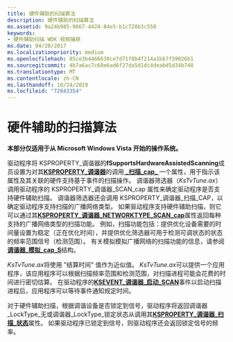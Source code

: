 ```yaml
---
title: 硬件辅助的扫描算法
description: 硬件辅助的扫描算法
ms.assetid: 9a24b985-9667-4424-84e5-b1c728b3c558
keywords:
- 硬件辅助扫描 WDK 视频捕获
ms.date: 04/20/2017
ms.localizationpriority: medium
ms.openlocfilehash: 85ce3b4466638ce7d71f8b4f214a1bb7f59026b1
ms.sourcegitcommit: 4b7a6ac7c68e6ad6f27da5d1dc4deabd5d34b748
ms.translationtype: MT
ms.contentlocale: zh-CN
ms.lasthandoff: 10/24/2019
ms.locfileid: "72843354"
---
```

# <a name="hardware-assisted-scanning-algorithm"></a>硬件辅助的扫描算法


**本部分仅适用于从 Microsoft Windows Vista 开始的操作系统。**

驱动程序将 KSPROPERTY\_调谐器的**fSupportsHardwareAssistedScanning**成员设置为对其[**KSPROPERTY\_调谐器**](https://docs.microsoft.com/windows-hardware/drivers/stream/ksproperty-tuner-scan-caps)的调用[ **\_扫描\_cap\_** ](https://docs.microsoft.com/windows-hardware/drivers/ddi/ksmedia/ns-ksmedia-ksproperty_tuner_scan_caps_s)一个属性，用于指示该属性及其关联的硬件支持基于事件的扫描操作。 调谐器筛选器（*KsTvTune.ax*）调用驱动程序的 KSPROPERTY\_调谐器\_SCAN\_cap 属性来确定驱动程序是否支持硬件辅助扫描。 调谐器筛选器还会调用 KSPROPERTY\_调谐器\_扫描\_CAP，以确定驱动程序支持扫描的广播网络类型。 如果驱动程序支持硬件辅助扫描，则它可以通过其[**KSPROPERTY\_调谐器\_NETWORKTYPE\_SCAN\_cap**](https://docs.microsoft.com/windows-hardware/drivers/stream/ksproperty-tuner-networktype-scan-caps)属性返回每种支持的广播网络类型的扫描功能。 例如，扫描功能包括：提供优化设备需要的时间量设置为稳定（正在优化时间），并提供优化筛选器可用于检测可调状态的状态的频率范围信号（检测范围）。 有关模拟模拟广播网络的扫描功能的信息，请参阅[**调谐器\_模拟\_cap\_S**](https://docs.microsoft.com/windows-hardware/drivers/ddi/ksmedia/ns-ksmedia-tuner_analog_caps_s)结构。

*KsTvTune.ax*将使用 "结算时间" 值作为近似值。 *KsTvTune.ax*可以提供一个应用程序，该应用程序可以根据扫描频率范围和检测范围，对扫描进程可能会花费的时间进行密切估算。 在驱动程序的[**KSEVENT\_调谐器\_启动\_SCAN**](https://docs.microsoft.com/windows-hardware/drivers/stream/ksevent-tuner-initiate-scan)事件以启动扫描进程后，应用程序可以等待事件通知规定时间。

对于硬件辅助扫描，根据调谐设备是否锁定到信号，驱动程序将返回调谐器\_LockType\_无或调谐器\_LockType\_锁定状态从调用其[**KSPROPERTY\_调谐器\_扫描\_状态**](https://docs.microsoft.com/windows-hardware/drivers/stream/ksproperty-tuner-scan-status)属性。 如果驱动程序已锁定到信号，则驱动程序还会返回锁定信号的频率。

 

 




